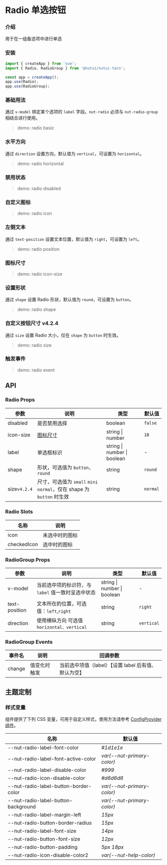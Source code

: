 # Radio 单选按钮

### 介绍

用于在一组备选项中进行单选

### 安装

```js
import { createApp } from 'vue';
import { Radio, RadioGroup } from '@nutui/nutui-taro';

const app = createApp();
app.use(Radio);
app.use(RadioGroup);
```

### 基础用法

通过 `v-model` 绑定某个选项的 `label` 字段。`nut-radio` 必须与 `nut-radio-group` 相结合进行使用。

> demo: radio basic

### 水平方向

通过 `direction` 设置方向，默认值为 `vertical`，可设置为 `horizontal`。

> demo: radio horizontal

### 禁用状态

> demo: radio disabled

### 自定义图标

> demo: radio icon

### 左侧文本

通过 `text-position` 设置文本位置，默认值为 `right`，可设置为 `left`。

> demo: radio position

### 图标尺寸

> demo: radio icon-size

### 设置形状

通过 `shape` 设置 Radio 形状，默认值为 `round`，可设置为 `button`。

> demo: radio shape

### 自定义按钮尺寸 v4.2.4

通过 `size` 设置 Radio 大小，仅在 `shape` 为 `button` 时生效。

> demo: radio size

### 触发事件

> demo: radio event

## API

### Radio Props

| 参数 | 说明 | 类型 | 默认值 |
| --- | --- | --- | --- |
| disabled | 是否禁用选择 | boolean | `false` |
| icon-size | [图标尺寸](#/zh-CN/component/icon) | string \| number | `18` |
| label | 单选框标识 | string \| number \| boolean | - |
| shape | 形状，可选值为 `button`、`round` | string | `round` |
| size`v4.2.4` | 尺寸，可选值为 `small` `mini` `normal`，仅在 shape 为 `button` 时生效 | string | `normal` |

### Radio Slots

| 名称 | 说明 |
| --- | --- |
| icon | 未选中时的图标 |
| checkedIcon | 选中时的图标 |

### RadioGroup Props

| 参数 | 说明 | 类型 | 默认值 |
| --- | --- | --- | --- |
| v-model | 当前选中项的标识符，与 `label` 值一致时呈选中状态 | string \| number \| boolean | - |
| text-position | 文本所在的位置，可选值：`left`,`right` | string | `right` |
| direction | 使用横纵方向 可选值 `horizontal、vertical ` | string | `vertical` |

### RadioGroup Events

| 事件名 | 说明 | 回调参数 |
| --- | --- | --- |
| change | 值变化时触发 | 当前选中项值（label）【设置 label 后有值、默认为空】 |

## 主题定制

### 样式变量

组件提供了下列 CSS 变量，可用于自定义样式，使用方法请参考 [ConfigProvider 组件](#/zh-CN/component/configprovider)。

| 名称 | 默认值 |
| --- | --- |
| --nut-radio-label-font-color | _#1d1e1e_ |
| --nut-radio-label-font-active-color | _var(--nut-primary-color)_ |
| --nut-radio-label-disable-color | _#999_ |
| --nut-radio-icon-disable-color | _#d6d6d6_ |
| --nut-radio-label-button-border-color | _var(--nut-primary-color)_ |
| --nut-radio-label-button-background | _var(--nut-primary-color)_ |
| --nut-radio-label-margin-left | _15px_ |
| --nut-radio-button-border-radius | _15px_ |
| --nut-radio-label-font-size | _14px_ |
| --nut-radio-button-font-size | _12px_ |
| --nut-radio-button-padding | _5px 18px_ |
| --nut-radio-icon-disable-color2 | _var(--nut-help-color)_ |
